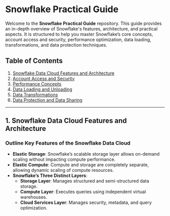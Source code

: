 # Snowflake Practical Guide

Welcome to the **Snowflake Practical Guide** repository. This guide provides an in-depth overview of Snowflake's features, architecture, and practical aspects. It is structured to help you master Snowflake’s core concepts, account access and security, performance optimization, data loading, transformations, and data protection techniques.

## Table of Contents

1. [Snowflake Data Cloud Features and Architecture](#1-snowflake-data-cloud-features-and-architecture)
2. [Account Access and Security](#2-account-access-and-security)
3. [Performance Concepts](#3-performance-concepts)
4. [Data Loading and Unloading](#4-data-loading-and-unloading)
5. [Data Transformations](#5-data-transformations)
6. [Data Protection and Data Sharing](#6-data-protection-and-data-sharing)

---

## 1. Snowflake Data Cloud Features and Architecture

### Outline Key Features of the Snowflake Data Cloud

- **Elastic Storage**: Snowflake’s scalable storage layer allows on-demand scaling without impacting compute performance.
- **Elastic Compute**: Compute and storage are completely separate, allowing dynamic scaling of compute resources.
- **Snowflake’s Three Distinct Layers**:
  - **Storage Layer**: Manages structured and semi-structured data storage.
  - **Compute Layer**: Executes queries using independent virtual warehouses.
  - **Cloud Services Layer**: Manages security, metadata, and query optimization.